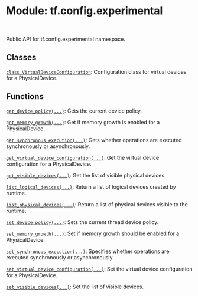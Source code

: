<div itemscope itemtype="http://developers.google.com/ReferenceObject">
<meta itemprop="name" content="tf.config.experimental" />
<meta itemprop="path" content="Stable" />
</div>

# Module: tf.config.experimental


<table class="tfo-notebook-buttons tfo-api" align="left">
</table>



Public API for tf.config.experimental namespace.



## Classes

[`class VirtualDeviceConfiguration`](../../tf/config/experimental/VirtualDeviceConfiguration.md): Configuration class for virtual devices for a PhysicalDevice.

## Functions

[`get_device_policy(...)`](../../tf/config/experimental/get_device_policy.md): Gets the current device policy.

[`get_memory_growth(...)`](../../tf/config/experimental/get_memory_growth.md): Get if memory growth is enabled for a PhysicalDevice.

[`get_synchronous_execution(...)`](../../tf/config/experimental/get_synchronous_execution.md): Gets whether operations are executed synchronously or asynchronously.

[`get_virtual_device_configuration(...)`](../../tf/config/experimental/get_virtual_device_configuration.md): Get the virtual device configuration for a PhysicalDevice.

[`get_visible_devices(...)`](../../tf/config/experimental/get_visible_devices.md): Get the list of visible physical devices.

[`list_logical_devices(...)`](../../tf/config/experimental/list_logical_devices.md): Return a list of logical devices created by runtime.

[`list_physical_devices(...)`](../../tf/config/experimental/list_physical_devices.md): Return a list of physical devices visible to the runtime.

[`set_device_policy(...)`](../../tf/config/experimental/set_device_policy.md): Sets the current thread device policy.

[`set_memory_growth(...)`](../../tf/config/experimental/set_memory_growth.md): Set if memory growth should be enabled for a PhysicalDevice.

[`set_synchronous_execution(...)`](../../tf/config/experimental/set_synchronous_execution.md): Specifies whether operations are executed synchronously or asynchronously.

[`set_virtual_device_configuration(...)`](../../tf/config/experimental/set_virtual_device_configuration.md): Set the virtual device configuration for a PhysicalDevice.

[`set_visible_devices(...)`](../../tf/config/experimental/set_visible_devices.md): Set the list of visible devices.


